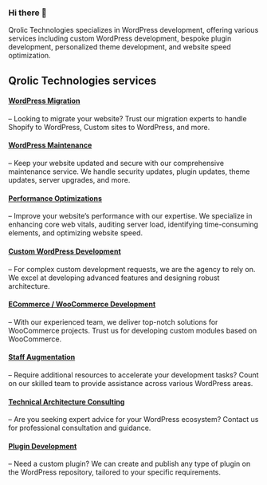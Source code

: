 ### Hi there 👋
Qrolic Technologies specializes in WordPress development, offering various services including custom WordPress development, bespoke plugin development, personalized theme development, and website speed optimization.


## Qrolic Technologies services

#### [WordPress Migration](https://qrolic.com/services/wordpress-migration/)
– Looking to migrate your website? Trust our migration experts to handle Shopify to WordPress, Custom sites to WordPress, and more.

#### [WordPress Maintenance](https://qrolic.com/services/wordpress-maintenance/)
– Keep your website updated and secure with our comprehensive maintenance service. We handle security updates, plugin updates, theme updates, server upgrades, and more.

#### [Performance Optimizations](https://qrolic.com/services/performance-optimizations/)
– Improve your website’s performance with our expertise. We specialize in enhancing core web vitals, auditing server load, identifying time-consuming elements, and optimizing website speed.

#### [Custom WordPress Development](https://qrolic.com/services/custom-wordpress-development/)
– For complex custom development requests, we are the agency to rely on. We excel at developing advanced features and designing robust architecture.

#### [ECommerce / WooCommerce Development](https://qrolic.com/services/ecommerce-woocommerce-development/)
– With our experienced team, we deliver top-notch solutions for WooCommerce projects. Trust us for developing custom modules based on WooCommerce.

#### [Staff Augmentation](https://qrolic.com/services/hire-on-demand-developers/)
– Require additional resources to accelerate your development tasks? Count on our skilled team to provide assistance across various WordPress areas.

#### [Technical Architecture Consulting](https://qrolic.com/services/technical-architecture-consulting/)
– Are you seeking expert advice for your WordPress ecosystem? Contact us for professional consultation and guidance.

#### [Plugin Development](https://qrolic.com/services/plugin-development/)
– Need a custom plugin? We can create and publish any type of plugin on the WordPress repository, tailored to your specific requirements.
